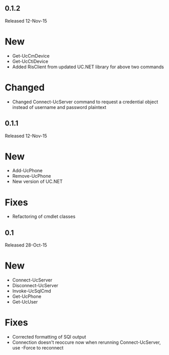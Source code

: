 0.1.2
-----
Released 12-Nov-15

New
===
 - Get-UcCmDevice
 - Get-UcCtiDevice
 - Added RisClient from updated UC.NET library for above two commands

Changed
=======
 - Changed Connect-UcServer command to request a credential object instead of username and password plaintext

0.1.1
-----
Released 12-Nov-15

New
===

- Add-UcPhone
- Remove-UcPhone
- New version of UC.NET

Fixes
=====

- Refactoring of cmdlet classes

0.1
---
Released 28-Oct-15

New
===

 - Connect-UcServer
 - Disconnect-UcServer
 - Invoke-UcSqlCmd
 - Get-UcPhone
 - Get-UcUser

Fixes
=====

 - Corrected formatting of SQl output
 - Connection doesn't reoccure now when rerunning Connect-UcServer, use -Force to reconnect